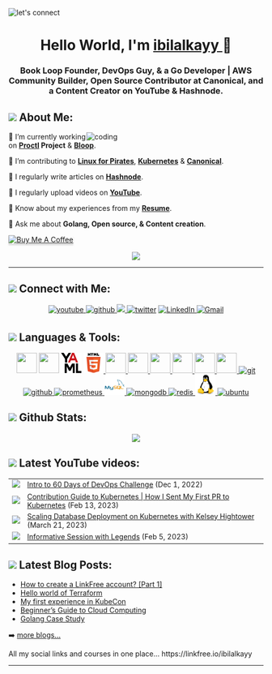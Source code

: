 ![let's connect](https://user-images.githubusercontent.com/64713734/188162433-f495324a-4f90-412d-b94b-514dda33cff9.png)

<h1 align="center">Hello World, I'm <a href="https://ibilalkayy.github.io/digital-resume/"> ibilalkayy </a> 👋 </h1>
<h3 align="center">Book Loop Founder, DevOps Guy, & a Go Developer | AWS Community Builder, Open Source Contributor at Canonical, and a Content Creator on YouTube & Hashnode.</h3>

## <img src="https://media.giphy.com/media/lRLzrbhmh5pFf4jOga/giphy.gif" width="40"> **About Me:**

<img align="right" alt="coding" width="350" src="https://media.giphy.com/media/lGhBlBMIN2XsEteTN3/giphy.gif">

🔭 I’m currently working on **[Proctl](https://github.com/ibilalkayy/proctl) Project** & **[Bloop](https://github.com/Bloopdotgg)**.

👯 I’m contributing to **[Linux for Pirates](https://github.com/loftwah/linux-for-pirates)**, **[Kubernetes](https://github.com/kubernetes-sigs/gateway-api)** & **[Canonical](https://canonical.com/)**.

📝 I regularly write articles on **[Hashnode](https://hashnode.com/@ibilalkayy)**.

🎥 I regularly upload videos on **[YouTube](https://www.youtube.com/@ibilalkayy)**.

📄 Know about my experiences from my **[Resume](https://ibilalkayy.github.io/digital-resume/)**.

💬 Ask me about **Golang, Open source, & Content creation**.

<a href="https://www.buymeacoffee.com/ibilalkayy" target="_blank"><img src="https://www.buymeacoffee.com/assets/img/custom_images/orange_img.png" alt="Buy Me A Coffee" style="height: 51px !important;width: 190px !important;box-shadow: 0px 3px 2px 0px rgba(190, 190, 190, 0.5) !important;-webkit-box-shadow: 0px 3px 2px 0px rgba(190, 190, 190, 0.5) !important;" ></a>
   
<p align="center">
   <img align="center" src="https://github-readme-streak-stats.herokuapp.com?user=ibilalkayy&theme=github-dark-blue&date_format=M%20j%5B%2C%20Y%5D"/>
</p>

---

## <img src="https://media.giphy.com/media/WdnZbNVa4pMSZw45U9/giphy.gif" width="40"> **Connect with Me:**

<p align="center">
    <a href="https://www.youtube.com/@ibilalkayy" target="_blank">
    <img src=https://img.shields.io/badge/youtube-%2324292e.svg?&style=for-the-badge&logo=youtube&logoColor=red alt=youtube style="margin-bottom: 5px;" />
    </a>
    <a href="https://github.com/ibilalkayy" target="_blank">
    <img src=https://img.shields.io/badge/github-%2324292e.svg?&style=for-the-badge&logo=github&logoColor=white alt=github style="margin-bottom: 5px;" />
    </a>
    </a>
    <a href="https://ibilalkayy.hashnode.dev/">
    <img src="https://img.shields.io/badge/Hashnode-2962FF?style=for-the-badge&logo=hashnode&logoColor=white">
    </a>
    <a href="https://twitter.com/ibilalkayy" target="_blank">
    <img src=https://img.shields.io/badge/twitter-%2300acee.svg?&style=for-the-badge&logo=twitter&logoColor=white alt=twitter style="margin-bottom: 5px;" /></a>
    <a href="https://www.linkedin.com/in/ibilalkayy/" target="_blank">
    <img alt="LinkedIn" src="https://img.shields.io/badge/linkedin%20-%230077B5.svg?&style=for-the-badge&logo=linkedin&logoColor=white"/>
    </a>
    <a href="mailto:bilalkhanrecovered@gmail.com">
    <img alt="Gmail" src="https://img.shields.io/badge/Gmail-D14836?style=for-the-badge&logo=gmail&logoColor=white" /> </a>
</p> 

## <img src="https://media.giphy.com/media/j2pOGeGYKe2xCCKwfi/giphy.gif" width="40"> **Languages & Tools:**

<p align="center">
    <a href="https://aws.amazon.com" target="_blank"><img src="https://user-images.githubusercontent.com/64713734/216819458-c42a1b19-fed6-484b-bc1a-468608348f99.png" width="40" height="40"/></a> 
    <a href="https://go.dev/" target="_blank"><img src="https://user-images.githubusercontent.com/64713734/216819534-a8f719a2-a9a5-4825-bd42-cd2d64a12bc6.png" width="40" height="40"/></a>
    <a href="https://go.dev/" target="_blank"><img src="https://raw.githubusercontent.com/github/explore/80688e429a7d4ef2fca1e82350fe8e3517d3494d/topics/yaml/yaml.png" width="40" height="40"/></a>
    <a href="https://www.w3.org/html/" target="_blank"> <img src="https://raw.githubusercontent.com/devicons/devicon/master/icons/html5/html5-original-wordmark.svg" alt="html5" width="40" height="40"/> </a>
    <a href="https://kubernetes.dev/" target="_blank"> <img src="https://user-images.githubusercontent.com/64713734/216819721-8a638c14-ead5-4632-88f3-8fc829453651.png" width="40" height="40"/> </a> 
    <a href="https://www.docker.com/" target="_blank"> <img src="https://user-images.githubusercontent.com/64713734/216820193-af833620-28ce-4271-934f-c0f210199510.png" width="40" height="40"/> </a> 
    <a href="https://helm.sh/" target="_blank"> <img src="https://user-images.githubusercontent.com/64713734/216820378-b49c0214-43cb-493c-a8cb-31e59d21a970.png" width="40" height="40"/> </a> 
    <a href="https://www.jenkins.io/" target="_blank"> <img src="https://user-images.githubusercontent.com/64713734/216820559-0f71ade9-5f8a-4f81-a267-ce048fbfaff3.png" width="40" height="40"/> </a> 
    <a href="https://www.ansible.com/" target="_blank"> <img src="https://user-images.githubusercontent.com/64713734/216823822-2ad0843c-3fdd-4a30-9112-f3705a0215de.png" width="40" height="40"/> </a> 
    <a href="https://www.terraform.io/" target="_blank"> <img src="https://user-images.githubusercontent.com/64713734/216823978-3757ceec-7a0d-46c4-8b66-851dd9b0ab7b.png" width="40" height="40"/> </a> 
    <a href="https://git-scm.com/" target="_blank"><img src="https://cdn.jsdelivr.net/gh/devicons/devicon/icons/git/git-original.svg" alt="git" width="40" height="40"/> </a>
    <a href="http://github.com/" target="_blank"><img src="https://raw.githubusercontent.com/rahuldkjain/github-profile-readme-generator/master/src/images/icons/Social/github.svg" alt="github" width="40" height="40"/> </a>
    <a href="https://prometheus.io/" target="_blank"><img src="https://user-images.githubusercontent.com/64713734/216824472-db580f96-d22e-4805-9738-47822671ed61.png" alt="prometheus" width="40" height="40"/> </a>
    <a href="https://www.mysql.com/" target="_blank"> <img src="https://raw.githubusercontent.com/devicons/devicon/master/icons/mysql/mysql-original-wordmark.svg" alt="mysql" width="40" height="40"/> </a>
    <a href="https://www.mongodb.com/" target="_blank"> <img src="https://user-images.githubusercontent.com/64713734/216829610-638786aa-60f2-4fab-91e6-2d5ec595878a.png" alt="mongodb" width="40" height="40"/> </a>
    <a href="https://www.redis.io/" target="_blank"> <img src="https://user-images.githubusercontent.com/64713734/216829672-32a5231c-f970-4177-8749-070d5678e63b.png" alt="redis" width="40" height="40"/> </a>
    <a href="https://www.linux.org/" target="_blank"> <img src="https://raw.githubusercontent.com/devicons/devicon/master/icons/linux/linux-original.svg" alt="linux" width="40" height="40"/> </a> 
    <a href="https://ubuntu.com/" target="_blank"> <img src="https://user-images.githubusercontent.com/64713734/216829869-6ce4e39a-97c2-4251-bbd6-1c5ef6455f76.png" alt="ubuntu" width="40" height="40"/> </a> 
</p>

## <img src="https://media.giphy.com/media/cj87CxfRtrUifF3Ryk/giphy.gif" width="40"> **Github Stats:**

<div align="center">
  <img align="center" src="https://github-readme-stats.vercel.app/api?username=ibilalkayy&show_icons=true&theme=dracula">
</div>

## <img src="https://media.giphy.com/media/LEcRaYyUptIxG/giphy.gif" width="40"> **Latest YouTube videos:**

<table align=center>
<!-- YOUTUBE-VIDEOS-LIST:START -->
<tr>
  <td><a href="https://www.youtube.com/watch?v=e0gfLJVz9rY&list=PLptbpfKzsc3BtEki4tHQm5Xmpj8w1_JlM&index=59"><img width="140px" src="https://user-images.githubusercontent.com/64713734/216832337-2e0fc712-752e-44c1-917e-fa2905446362.png"></a></td>
  <td><a href="https://www.youtube.com/watch?v=e0gfLJVz9rY&list=PLptbpfKzsc3BtEki4tHQm5Xmpj8w1_JlM&index=59">Intro to 60 Days of DevOps Challenge</a> (Dec 1, 2022)<br/></td></tr>
<tr>
  <td><a href="https://www.youtube.com/watch?v=Y91UIRwjd8w"><img width="140px" src="https://user-images.githubusercontent.com/64713734/227792130-5a9de101-2ef6-45f5-a46f-3fa7ab8ac455.png"></a></td>
  <td><a href="https://www.youtube.com/watch?v=Y91UIRwjd8w">Contribution Guide to Kubernetes | How I Sent My First PR to Kubernetes</a> (Feb 13, 2023)<br/></td></tr>
<tr>
  <td><a href="https://www.youtube.com/watch?v=LT6yvlPyNm8"><img width="140px" src="https://user-images.githubusercontent.com/64713734/227791956-a597f4fe-c9ab-4a07-91f3-0b847fe55459.jpg"></a></td>
  <td><a href="https://www.youtube.com/watch?v=LT6yvlPyNm8">Scaling Database Deployment on Kubernetes with Kelsey Hightower</a> (March 21, 2023)<br/></td></tr>
<tr>
  <td><a href="https://www.youtube.com/watch?v=m2SxCdGhd5Y"><img width="140px" src="https://user-images.githubusercontent.com/64713734/216832989-4b2752a2-83fd-45c6-9f41-d7f9f5666aa7.png"></a></td>
  <td><a href="https://www.youtube.com/watch?v=m2SxCdGhd5Y">Informative Session with Legends</a> (Feb 5, 2023)<br/></td></tr>
<!-- YOUTUBE-VIDEOS-LIST:END -->
</table>

## <img src="https://media.giphy.com/media/UpJNkPyNsBPw0lXUet/giphy.gif" width="40"> **Latest Blog Posts:**

<!-- BLOG-POST-LIST:START -->
- [How to create a LinkFree account? [Part 1]](https://ibilalkayy.hashnode.dev/how-to-create-a-linkfree-account-part-1)
- [Hello world of Terraform](https://ibilalkayy.hashnode.dev/hello-world-of-terraform)
- [My first experience in KubeCon](https://ibilalkayy.hashnode.dev/my-first-experience-in-kubecon)
- [Beginner’s Guide to Cloud Computing](https://blog.advaith.co/beginners-guide-to-cloud-computing-545698131be)
- [Golang Case Study](https://ibilalkayy.hashnode.dev/golang-case-study)
<!-- BLOG-POST-LIST:END -->

➡️ [more blogs...](https://ibilalkayy.hashnode.dev/)

<p>All my social links and courses in one place... https://linkfree.io/ibilalkayy</p>

---

